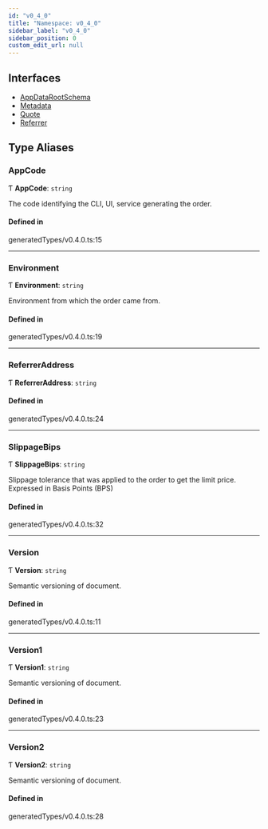 ```yaml
---
id: "v0_4_0"
title: "Namespace: v0_4_0"
sidebar_label: "v0_4_0"
sidebar_position: 0
custom_edit_url: null
---
```


## Interfaces

- [AppDataRootSchema](../interfaces/v0_4_0.AppDataRootSchema.md)
- [Metadata](../interfaces/v0_4_0.Metadata.md)
- [Quote](../interfaces/v0_4_0.Quote.md)
- [Referrer](../interfaces/v0_4_0.Referrer.md)

## Type Aliases

### AppCode

Ƭ **AppCode**: `string`

The code identifying the CLI, UI, service generating the order.

#### Defined in

generatedTypes/v0.4.0.ts:15

___

### Environment

Ƭ **Environment**: `string`

Environment from which the order came from.

#### Defined in

generatedTypes/v0.4.0.ts:19

___

### ReferrerAddress

Ƭ **ReferrerAddress**: `string`

#### Defined in

generatedTypes/v0.4.0.ts:24

___

### SlippageBips

Ƭ **SlippageBips**: `string`

Slippage tolerance that was applied to the order to get the limit price. Expressed in Basis Points (BPS)

#### Defined in

generatedTypes/v0.4.0.ts:32

___

### Version

Ƭ **Version**: `string`

Semantic versioning of document.

#### Defined in

generatedTypes/v0.4.0.ts:11

___

### Version1

Ƭ **Version1**: `string`

Semantic versioning of document.

#### Defined in

generatedTypes/v0.4.0.ts:23

___

### Version2

Ƭ **Version2**: `string`

Semantic versioning of document.

#### Defined in

generatedTypes/v0.4.0.ts:28
